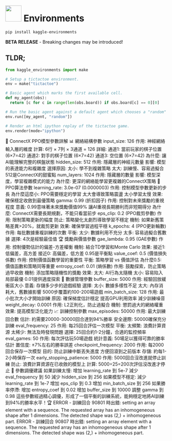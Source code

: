 # [<img src="https://kaggle.com/static/images/site-logo.png" height="50" style="margin-bottom:-15px" />](https://kaggle.com) Environments

```bash
pip install kaggle-environments
```

**BETA RELEASE** - Breaking changes may be introduced!

## TLDR;

```python
from kaggle_environments import make

# Setup a tictactoe environment.
env = make("tictactoe")

# Basic agent which marks the first available cell.
def my_agent(obs):
  return [c for c in range(len(obs.board)) if obs.board[c] == 0][0]

# Run the basic agent against a default agent which chooses a "random" move.
env.run([my_agent, "random"])

# Render an html ipython replay of the tictactoe game.
env.render(mode="ipython")
```

<!-- uv run train_connectx_rl_robust.py --episodes 50000 --eval-freq 1000 -->

🧠 ConnectX PPO模型參數詳解
📊 網絡結構參數
input_size: 126
作用: 神經網絡輸入層的維度
計算: 6行 × 7列 × 3通道 = 126
詳細:
通道1: 當前玩家的棋子位置 (6×7=42)
通道2: 對手的棋子位置 (6×7=42)
通道3: 空位置 (6×7=42)
為什麼: 讓AI能理解完整的棋盤狀態
hidden_size: 512
作用: 隱藏層的神經元數量
影響: 模型的表達能力和複雜度
選擇原因:
太小: 學不到複雜策略
太大: 訓練慢、容易過擬合
512是ConnectX的甜蜜點
num_layers: 1024
作用: 隱藏層的數量
影響: 模型深度，學習複雜模式的能力
為什麼: 更深的網絡能學習更複雜的ConnectX策略
🎯 PPO算法參數
learning_rate: 3.0e-07 (0.0000003)
作用: 控制模型參數更新的步長
為什麼這麼小:
PPO需要穩定的學習
太大會導致策略震盪
太小學習太慢
效果: 確保穩定收斂到最優策略
gamma: 0.99 (折扣因子)
作用: 控制對未來獎勵的重視程度
意義:
0.99意味著未來獎勵價值99%
讓AI重視長期勝利而非短期得分
為什麼: ConnectX需要長期規劃，不能只看當前步
eps_clip: 0.2 (PPO裁剪參數)
作用: 限制策略更新的幅度
防止: 策略變化太劇烈導致學習不穩定
機制: 如果新舊策略差異>20%，就裁剪更新
效果: 確保學習過程平穩
k_epochs: 4 (PPO更新輪數)
作用: 每批數據重複訓練的次數
平衡:
太少: 數據利用不充分
太多: 容易過擬合舊數據
選擇: 4次是經驗最佳值
🏆 獎勵與價值參數
gae_lambda: 0.95 (GAE參數)
作用: 控制優勢估計的偏差-方差權衡
機制: 結合TD學習和Monte Carlo
效果:
接近1: 低偏差，高方差
接近0: 高偏差，低方差
0.95是平衡點
value_coef: 0.5 (價值損失係數)
作用: 控制價值函數學習的重要性
平衡: 策略學習 vs 價值評估
為什麼0.5: 價值函數和策略同等重要
entropy_coef: 0.01 (熵係數)
作用: 鼓勵探索，防止策略過早收斂
機制: 添加策略隨機性的獎勵
效果:
太大: AI行為太隨機
太小: 容易陷入局部最優
0.01提供適度探索
💾 數據管理參數
buffer_size: 5000
作用: 經驗回放緩衝區大小
意義: 存儲多少步的遊戲經驗
選擇:
太小: 數據多樣性不足
太大: 內存消耗大，舊數據影響
5000步覆蓋約100-200場遊戲
min_batch_size: 128
作用: 最小批次大小才開始訓練
原因:
確保梯度估計穩定
提高GPU利用效率
減少訓練噪音
weight_decay: 0.0001
作用: L2正則化，防止過擬合
機制: 懲罰過大的網絡權重
效果: 提高模型泛化能力
📈 訓練控制參數
max_episodes: 50000
作用: 最大訓練回合數
估計: 約需要20000-30000回合達到94%勝率
安全邊際: 50000確保充分訓練
eval_frequency: 25
作用: 每25回合評估一次模型
平衡:
太頻繁: 浪費計算資源
太稀少: 無法及時發現問題
選擇: 25回合約1-2分鐘，合適的監控頻率
eval_games: 50
作用: 每次評估玩50場遊戲
統計意義: 50場足以獲得可靠的勝率估計
置信度: ±7%左右的勝率誤差
checkpoint_frequency: 2000
作用: 每2000回合保存一次模型
目的:
防止訓練中斷丟失進度
方便回滾到之前版本
存儲: 約每1-2小時保存一次
early_stopping_patience: 5000
作用: 5000回合沒改進就停止訓練
防止: 浪費計算資源在已收斂的模型上
計算: 5000÷25=200次評估沒改進才停止
🎯 參數調優建議
如果訓練太慢:
增加 learning_rate 到 5e-7
減少 eval_frequency 到 50
減少 hidden_size 到 256
如果模型不穩定:
減少 learning_rate 到 1e-7
增加 eps_clip 到 0.3
增加 min_batch_size 到 256
如果勝率停滯:
增加 entropy_coef 到 0.02
增加 buffer_size 到 10000
調整 gamma 到 0.98
這些參數經過精心調優，形成了一個平衡的訓練系統，能夠穩定地將AI訓練到94%的勝率水平！🏆
 ERROR - 訓練回合 90801 時出錯: setting an array element with a sequence. The requested array has an inhomogeneous shape after 1 dimensions. The detected shape was (2,) + inhomogeneous part.
ERROR - 訓練回合 90807 時出錯: setting an array element with a sequence. The requested array has an inhomogeneous shape after 1 dimensions. The detected shape was (2,) + inhomogeneous part.
